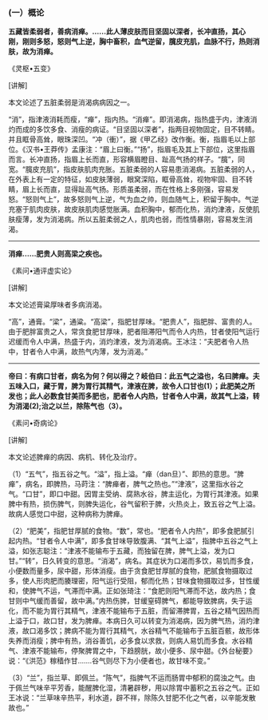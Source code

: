 ### (一）概论

**五藏皆柔弱者，善病消瘅。……此人薄皮肤而目坚固以深者，长冲直扬，其心刚，刚则多怒，怒则气上逆，胸中畜积，血气逆留，臗皮充肌，血脉不行，热则消肤，故为消瘅。**

​《灵枢•五变》

[讲解]

本文论述了五脏柔弱是消渴病病因之一。

“消”，指津液消耗而瘦，“瘅”，指内热。“消瘅”。即消渴病，指热盛于内，津液消灼而成的多饮多食、消瘦的病证。“目坚固以深者”，指两目视物固定，目不转睛。并且眶骨高耸，眼珠深凹。“冲（衝）”，据《甲乙经》改作衡。衡，指眉毛以上部位。《汉书•王莽传》孟康注：“眉上曰衡。”“扬”，指眉毛及其上下部位，这里指眉而言。长冲直扬，指眉上长而直，形容横眉瞪目、趾高气扬的样子。“臗”，同宽。“臗皮充肌”，指皮肤肌肉充胀。五脏柔弱的人容易患消渴病。五脏柔弱的人，在外表上有一定的特征，如皮肤薄弱，眼窝深陷，眶骨高耸，视物牢固、目不转睛，眉上长而直，显得趾高气扬。形质虽柔弱，而在性格上多刚强，容易发怒。“怒则气上”，故多怒则气上逆，气为血之帅，则血随气上，积留于胸中。气逆充塞于肌肉皮肤，故皮肤肌肉感觉胀满。血积胸中，郁而化热，消灼津液，反使肌肤瘦薄，发为消渴病。所以五脏柔弱之人，肌肉也弱，而性情暴刚，容易发生消渴。

* * *

**消瘅……肥贵人则高梁之疾也。**

​《素问•通评虚实论》

[讲解]

本文论述膏粱厚味者多病消渴。

“高”，通膏。“梁”，通粱。“高梁”，指肥甘厚味。“肥贵人”，指肥胖、富贵的人。由于肥胖富贵之人，常贪食肥甘厚味，肥者阻滞阳气而令人内热，甘者使阳气运行迟缓而令人中满，热盛于内，消灼津液，发为消渴病。王冰注：“夫肥者令人热中，甘者令人中满，故热气内薄，发为消渴。”

* * *

**帝曰：有病口甘者，病名为何？何以得之？岐伯曰：此五气之溢也，名曰脾瘅。夫五味入口，藏于胃，脾为胃行其精气，津液在脾，故令人口甘也(1）；此肥美之所发也；此人必数食甘美而多肥也，肥者令人内热，甘者令人中满，故其气上溢，转为消渴(2);治之以兰，除陈气也（3）。**

​《素问•奇病论》

[讲解]

本文论述脾瘅的病因、病机、转化及治疗。

（1）“五气”，指五谷之气。“溢”，指上溢。“瘅（dan旦）”、即热的意思。“脾瘅”，病名，即脾热，马莳注：“脾瘅者，脾气之热也。”“津液”，这里指水谷之气。“口甘”，即口中甜。因胃主受纳、腐熟水谷，脾主运化，为胃行其津液。如果脾中有热，损伤脾气，则脾失运化，谷气留积于脾，火热炎上，致五谷之气上溢。故病人感觉口中甜，这种病称为脾瘅。

（2）“肥美”，指肥甘厚腻的食物。“数”，常也。“肥者令人内热”，即多食肥腻引起内热。“甘者令人中满”，即多食甘味导致腹满、“其气上溢”，指脾中五谷之气上溢，如张志聪注：“津液不能输布于五藏，而独留在脾，脾气上溢，发为口甘。”“转”，日久转变的意思。“消渴”，病名。其症状为口渴而多饮，易饥而多食，小便数而量多，尿中甜，形体消瘦。由于贪食肥甘厚腻的食物，肥腻食物摄取过多，使人形肉肥而腠理密，阳气运行受阻，郁而化热；甘味食物摄取过多，甘性缓和，使脾气不运，气滞而中满。正如张琦注：“食肥则阳气滞而不达，故内热；食甘则中气缓而善留，故中满。”内热伤脾，甘缓窒碍脾气，都能导致脾病，失于运化，而不能为胃行其精气，津液不能输布于五脏，而留滞脾胃，五谷之精气因热而上溢于口，故口甘，发为脾瘅。本病日久可以转变为消渴病，因为脾气热，消灼津液，故口渴多饮；脾病不能为胃行其精气，水谷精气不能输布于五脏百骸，故形体失养而消瘦；脾中有热，消谷善饥，必多食以求救，则病人易饥而多食。水谷精气、津液不能输布，停聚脾胃之中，下趋膀胱，故小便多、尿中甜。《外台秘要》说：“《洪范》稼穑作甘.......谷气则尽下为小便者也，故甘味不变。”

（3）“兰”，指兰草、即佩兰。“陈气”，指脾气不运而肠胃中郁积的腐浊之气。由于佩兰气味辛平芳香，能醒脾化湿，清暑辟秽，用以除胃中蓄积之五谷之气。正如王冰说：“兰草味辛热平，利水道，辟不祥，除陈久甘肥不化之气者，以辛能发散故也。”

